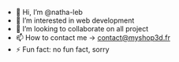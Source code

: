 - 👋 Hi, I’m @natha-leb
- 👀 I’m interested in web development
- 💞️ I’m looking to collaborate on all project
- 📫 How to contact me -> contact@myshop3d.fr
- ⚡ Fun fact: no fun fact, sorry

<!---
natha-leb/natha-leb is a ✨ special ✨ repository because its `README.md` (this file) appears on your GitHub profile.
You can click the Preview link to take a look at your changes.
--->
